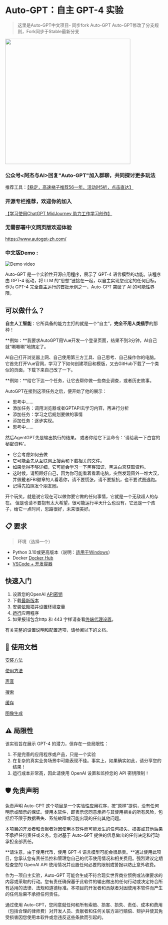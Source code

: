 # Auto-GPT：自主 GPT-4 实验

> 这里是Auto-GPT中文项目- 同步fork Auto-GPT   Auto-GPT修改了分支规则，Fork同步于Stable最新分支

<img src="docs/imgs/gzh.png" width="400">

### 公众号<阿杰与AI>回复"Auto-GPT"加入群聊，共同探讨更多玩法

推荐工具：[【稳定，高速梯子推荐56一年，活动时5折，点击直达】](https://www.hjtnt.pro/auth/register?code=hwWF)

### 开源专栏推荐，欢迎你的加入
[【学习使用ChatGPT MidJourney 助力工作学习创作】](https://github.com/kaqijiang/SutdyChatGPT)

### 无需部署中文网页版欢迎体验

https://www.autogpt-zh.com/


### 中文版Demo :

![Demo video](docs/imgs/demo.gif)

Auto-GPT 是一个实验性开源应用程序，展示了 GPT-4 语言模型的功能。该程序由 GPT-4 驱动，将 LLM 的“思想”链接在一起，以自主实现您设定的任何目标。作为 GPT-4 完全自主运行的首批示例之一，Auto-GPT 突破了 AI 的可能性界限。

## 可以做什么？


**自主人工智能**：它所具备的能力主打的就是一个“自主”，**完全不用人类插手**的那种！

**例如：**我要求AutoGPT用Vue开发一个登录页面，结果不到3分钟，AI自己就“唰唰唰”地搞定了。

AI自己打开浏览器上网、自己使用第三方工具、自己思考、自己操作你的电脑。
它首先打开Vue官网，学习了下如何创建项目和模版，又去GitHub下载了一个类似的页面，下载下来自己改了一下。

**例如：**给它下达一个任务，让它去帮你做一些商业调查，或者历史故事。

AutoGPT在接到这项任务之后，便开始了他的展示：

- 思考中……
- 添加任务：调用浏览器或者GPTAPI去学习内容，再进行分析
- 添加任务：学习之后规划要做的事情
- 添加任务：逐步实现。
- 思考中……

然后AgentGPT先是输出执行的结果。
或者你给它下达命令：'请给我一下白宫的秘密资料'。
- 它会考虑如何去做
- 它可能会先从互联网上搜索和下载相关的文件。
- 如果觉得不够详细，它可能会学习一下黑客知识，黑进白宫获取资料。
- 这时候，请照顾好自己，因为你可能看着看着电脑，突然发现窗外一堆大汉，并佩戴者FBI徽章的人看着你，请不要慌张，请不要抵抗，也不要试图逃跑。
- 记得先拍照发个朋友圈。

开个玩笑，就是说它现在可以做你要它做的任何事情，它就是一个无敌超人的存在。
但是也请不要抱有太大希望，很可能运行半天什么也没有，它还是一个孩子，给它一点时间，思路很好，未来很美好。

## 📋 要求

> 环境（选择一个）

- Python 3.10或更高版本（说明：[适用于Windows](https://www.tutorialspoint.com/how-to-install-python-in-windows)）
- Docker [Docker Hub](https://hub.docker.com/r/significantgravitas/auto-gpt)
- [VSCode + 开发容器](https://marketplace.visualstudio.com/items?itemName=ms-vscode-remote.remote-containers)

## 快速入门

1. 设置您的OpenAI [API密钥](https://platform.openai.com/account/api-keys)
2. 下载[最新版本](https://github.com/kaqijiang/Auto-GPT-ZH/releases/latest)
3. 安装[依赖项](./docs/安装方法.md)并设置[环境变量](./docs/安装方法.md)
4. [运行](./docs/使用方法.md)应用程序
5. 如果报错包含http 和 443 字样请查看[终端代理设置](./docs/终端代理.md)。

有关完整的设置说明和配置选项，请参阅以下的文档。

## 💾 使用文档

[安装方法](./docs/安装方法.md)

[使用方法](./docs/使用方法.md)

[声音](./docs/声音.md)

[搜索](./docs/搜索.md)

[缓存](./docs/缓存.md)

[图像生成](./docs/图像生成.md)

## ⚠️ 局限性

该实验旨在展示 GPT-4 的潜力，但存在一些局限性：

1. 不是完善的应用程序或产品，只是一个实验
2. 在复杂的真实业务场景中可能表现不佳。事实上，如果确实如此，请分享您的结果！
3. 运行成本非常高，因此请使用 OpenAI 设置和监控您的 API 密钥限制！

## 🛡 免责声明

免责声明 Auto-GPT 这个项目是一个实验性应用程序，按“原样”提供，没有任何明示或暗示的保证。使用本软件，即表示您同意承担与其使用相关的所有风险，包括但不限于数据丢失、系统故障或可能出现的任何其他问题。

本项目的开发者和贡献者对因使用本软件而可能发生的任何损失、损害或其他后果不承担任何责任或义务。您对基于 Auto-GPT 提供的信息做出的任何决定和行动承担全部责任。

**请注意，由于使用代币，使用 GPT-4 语言模型可能会很昂贵。**通过使用此项目，您承认您有责任监控和管理您自己的代币使用情况和相关费用。强烈建议定期检查您的 OpenAI API 使用情况并设置任何必要的限制或警报以防止意外收费。

作为一项自主实验，Auto-GPT 可能会生成不符合现实世界商业惯例或法律要求的内容或采取的行动。您有责任确保基于此软件的输出做出的任何行动或决定符合所有适用的法律、法规和道德标准。本项目的开发者和贡献者对因使用本软件而产生的任何后果不承担任何责任。

通过使用 Auto-GPT，您同意就任何和所有索赔、损害、损失、责任、成本和费用（包括合理的律师费）对开发人员、贡献者和任何关联方进行赔偿、辩护并使其免受损害因您使用本软件或您违反这些条款而引起的。
